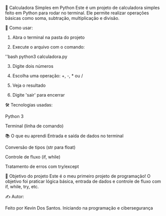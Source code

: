 🧮 Calculadora Simples em Python
Este é um projeto de calculadora simples feito em Python para rodar no terminal.
Ele permite realizar operações básicas como soma, subtração, multiplicação e divisão.

🚀 Como usar:

1. Abra o terminal na pasta do projeto

2. Execute o arquivo com o comando:

''bash
python3 calculadora.py

3. Digite dois números

4. Escolha uma operação: +, -, * ou /

5. Veja o resultado

6. Digite 'sair' para encerrar

🛠 Tecnologias usadas:

Python 3

Terminal (linha de comando)

📚 O que eu aprendi
Entrada e saída de dados no terminal

Conversão de tipos (str para float)

Controle de fluxo (if, while)

Tratamento de erros com try/except

🎯 Objetivo do projeto
Este é o meu primeiro projeto de programação!
O objetivo foi praticar lógica básica, entrada de dados e controle de fluxo com if, while, try, etc.

✍️ Autor:

Feito por Kevin Dos Santos.
Iniciando na programação e cibersegurança 